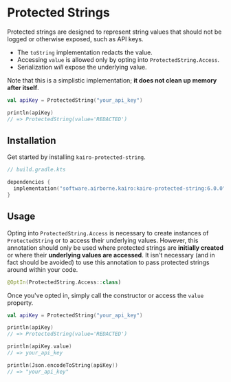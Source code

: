 # Protected Strings

Protected strings are designed to represent string values
that should not be logged or otherwise exposed, such as API keys.

- The `toString` implementation redacts the value.
- Accessing `value` is allowed only by opting into `ProtectedString.Access`.
- Serialization _will_ expose the underlying value.

Note that this is a simplistic implementation; **it does not clean up memory after itself**.

```kotlin
val apiKey = ProtectedString("your_api_key")

println(apiKey)
// => ProtectedString(value='REDACTED')
```

## Installation

Get started by installing `kairo-protected-string`.

```kotlin
// build.gradle.kts

dependencies {
  implementation("software.airborne.kairo:kairo-protected-string:6.0.0")
}
```

## Usage

Opting into `ProtectedString.Access` is necessary
to create instances of `ProtectedString` or to access their underlying values.
However, this annotation should only be used where protected strings are **initially created**
or where their **underlying values are accessed**.
It isn't necessary (and in fact should be avoided)
to use this annotation to pass protected strings around within your code.

```kotlin
@OptIn(ProtectedString.Access::class)
```

Once you've opted in, simply call the constructor or access the `value` property.

```kotlin
val apiKey = ProtectedString("your_api_key")

println(apiKey)
// => ProtectedString(value='REDACTED')

println(apiKey.value)
// => your_api_key

println(Json.encodeToString(apiKey))
// => "your_api_key"
```
